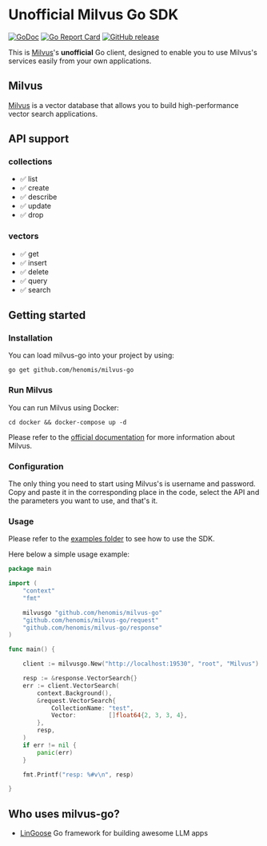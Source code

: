 # Unofficial Milvus Go SDK


[![GoDoc](https://godoc.org/github.com/henomis/milvus-go?status.svg)](https://godoc.org/github.com/henomis/milvus-go) [![Go Report Card](https://goreportcard.com/badge/github.com/henomis/milvus-go)](https://goreportcard.com/report/github.com/henomis/milvus-go) [![GitHub release](https://img.shields.io/github/release/henomis/milvus-go.svg)](https://github.com/henomis/milvus-go/releases)

This is [Milvus](https://milvus.tech/)'s **unofficial** Go client, designed to enable you to use Milvus's services easily from your own applications.

## Milvus

[Milvus](https://milvus.tech/) is a vector database that allows you to build high-performance vector search applications.

## API support

### collections
- ✅ list
- ✅ create
- ✅ describe
- ✅ update
- ✅ drop

### vectors 
- ✅ get
- ✅ insert
- ✅ delete
- ✅ query
- ✅ search


## Getting started

### Installation

You can load milvus-go into your project by using:
```
go get github.com/henomis/milvus-go
```

### Run Milvus

You can run Milvus using Docker:
```shell
cd docker && docker-compose up -d
```


Please refer to the [official documentation](https://milvus.io/) for more information about Milvus.

### Configuration

The only thing you need to start using Milvus's is username and password. Copy and paste it in the corresponding place in the code, select the API and the parameters you want to use, and that's it.


### Usage

Please refer to the [examples folder](examples/cmd/) to see how to use the SDK.

Here below a simple usage example:

```go
package main

import (
	"context"
	"fmt"

	milvusgo "github.com/henomis/milvus-go"
	"github.com/henomis/milvus-go/request"
	"github.com/henomis/milvus-go/response"
)

func main() {

	client := milvusgo.New("http://localhost:19530", "root", "Milvus")

	resp := &response.VectorSearch{}
	err := client.VectorSearch(
		context.Background(),
		&request.VectorSearch{
			CollectionName: "test",
			Vector:         []float64{2, 3, 3, 4},
		},
		resp,
	)
	if err != nil {
		panic(err)
	}

	fmt.Printf("resp: %#v\n", resp)

}
```

## Who uses milvus-go?

* [LinGoose](https://github.com/henomis/lingoose) Go framework for building awesome LLM apps